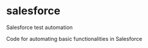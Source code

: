 salesforce
==========

Salesforce test automation

Code for automating basic functionalities in Salesforce
